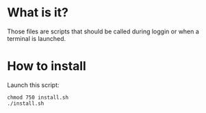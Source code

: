 # What is it?

Those files are scripts that should be called during loggin
or when a terminal is launched.

# How to install

Launch this script:
```shell
chmod 750 install.sh
./install.sh
```
